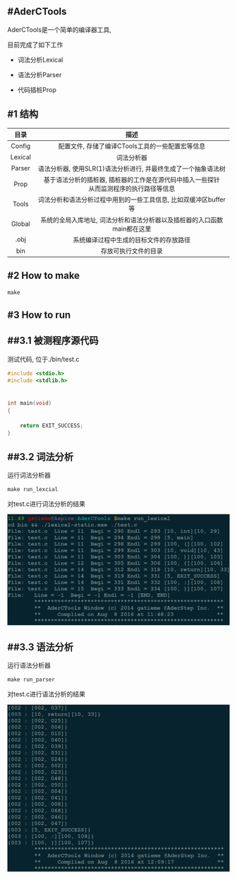 #AderCTools
-------

AderCTools是一个简单的编译器工具, 

目前完成了如下工作

*   词法分析Lexical

*   语法分析Parser

*   代码插桩Prop

#1	结构
-------


| 目录 | 描述 |
|:-------:|:-------:|
| Config  | 配置文件, 存储了编译CTools工具的一些配置宏等信息 |
| Lexical | 词法分析器 |
| Parser  | 语法分析器, 使用SLR(1)语法分析进行, 并最终生成了一个抽象语法树 |
| Prop    | 基于语法分析的插桩器, 插桩器的工作是在源代码中插入一些探针<br>从而监测程序的执行路径等信息 |
| Tools   | 词法分析和语法分析过程中用到的一些工具信息, 比如双缓冲区buffer等 |
| Global  | 系统的全局入库地址, 词法分析和语法分析器以及插桩器的入口函数main都在这里 |
| .obj    | 系统编译过程中生成的目标文件的存放路径 |
| bin     | 存放可执行文件的目录 |



#2	How to make
-------


```c
make
```

#3	How to run
-------


##3.1	被测程序源代码
-------

测试代码, 位于./bin/test.c

```cpp
#include <stdio.h>
#include <stdlib.h>


int main(void)
{

    return EXIT_SUCCESS;
}
```


##3.2	词法分析
-------


运行词法分析器

```cpp
make run_lexcial
```

对test.c进行词法分析的结果

![词法分析器](./images/run_lexical.png)

##3.3	语法分析
-------

运行语法分析器

```cpp
make run_parser
```

对test.c进行语法分析的结果

![语法分析器](./images/run_parser.png)